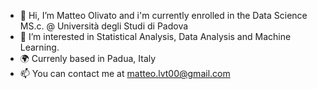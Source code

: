- 👋 Hi, I’m Matteo Olivato and i'm currently enrolled in the Data Science MS.c. @ Università degli Studi di Padova
- 👀 I’m interested in Statistical Analysis, Data Analysis and Machine Learning.
- 🌍 Currenly based in Padua, Italy
- 📫 You can contact me at matteo.lvt00@gmail.com

<!---
matteo150800/matteo150800 is a ✨ special ✨ repository because its `README.md` (this file) appears on your GitHub profile.
You can click the Preview link to take a look at your changes.
--->
